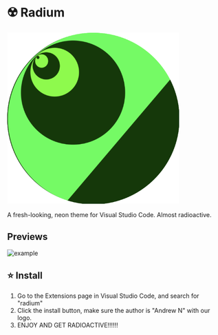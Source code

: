 # ☢️ Radium

<img src="./assets/logo.png"
width="400"></a>

A fresh-looking, neon theme for Visual Studio Code. Almost radioactive.

## Previews

![example](./images/example.png)

## ⭐ Install

1. Go to the Extensions page in Visual Studio Code, and search for "radium"
2. Click the install button, make sure the author is "Andrew N" with our logo.
3. ENJOY AND GET RADIOACTIVE!!!!!!



